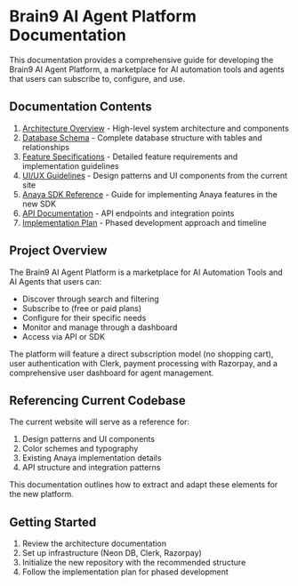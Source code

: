 # Brain9 AI Agent Platform Documentation

This documentation provides a comprehensive guide for developing the Brain9 AI Agent Platform, a marketplace for AI automation tools and agents that users can subscribe to, configure, and use.

## Documentation Contents

1. [Architecture Overview](./architecture.md) - High-level system architecture and components
2. [Database Schema](./database-schema.md) - Complete database structure with tables and relationships
3. [Feature Specifications](./feature-specifications.md) - Detailed feature requirements and implementation guidelines
4. [UI/UX Guidelines](./ui-ux-guidelines.md) - Design patterns and UI components from the current site
5. [Anaya SDK Reference](./anaya-sdk-reference.md) - Guide for implementing Anaya features in the new SDK
6. [API Documentation](./api-documentation.md) - API endpoints and integration points
7. [Implementation Plan](./implementation-plan.md) - Phased development approach and timeline

## Project Overview

The Brain9 AI Agent Platform is a marketplace for AI Automation Tools and AI Agents that users can:
- Discover through search and filtering
- Subscribe to (free or paid plans)
- Configure for their specific needs
- Monitor and manage through a dashboard
- Access via API or SDK

The platform will feature a direct subscription model (no shopping cart), user authentication with Clerk, payment processing with Razorpay, and a comprehensive user dashboard for agent management.

## Referencing Current Codebase

The current website will serve as a reference for:
1. Design patterns and UI components
2. Color schemes and typography
3. Existing Anaya implementation details
4. API structure and integration patterns

This documentation outlines how to extract and adapt these elements for the new platform.

## Getting Started

1. Review the architecture documentation
2. Set up infrastructure (Neon DB, Clerk, Razorpay)
3. Initialize the new repository with the recommended structure
4. Follow the implementation plan for phased development 